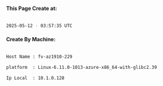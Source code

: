 
   
#### This Page Create at:

```bash

2025-05-12 - 03:57:35 UTC

```

#### Create By Machine:

```bash

Host Name : fv-az1910-229

platform  : Linux-6.11.0-1013-azure-x86_64-with-glibc2.39

Ip Local  : 10.1.0.128

```


